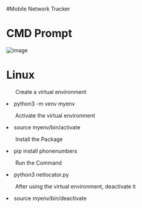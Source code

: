 #Mobile Network Tracker

# CMD Prompt
![image](https://github.com/user-attachments/assets/20e912ea-0917-47bc-a9d9-108632c14819)


# Linux
<!-- Create a virtual environment-->
<ul>Create a virtual environment</ul>
  <li>python3 -m venv myenv</li>

<!--Activate the virtual environment-->
<ul>Activate the virtual environment</ul>
  <li>source myenv/bin/activate</li>

<!--Install the Package-->
<ul>Install the Package</ul>
  <li>pip install phonenumbers</li>

<!--Run the Command-->
<ul>Run the Command</ul>
  <li>python3 netlocator.py</li>

<!--After using the virtual environment, deactivate it-->
<ul>After using the virtual environment, deactivate it</ul>
  <li>source myenv/bin/deactivate</li>
